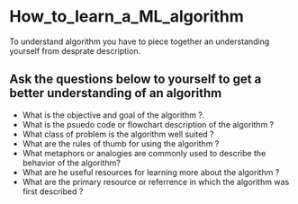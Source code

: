 # How_to_learn_a_ML_algorithm
To understand algorithm you have to piece together an understanding yourself from desprate description.

## Ask the questions below to yourself to get a better understanding of an algorithm
* What is the objective and goal of the algorithm ?.
* What is the psuedo code or flowchart description of the algorithm ?
* What class of problem is the algorithm well suited ?
* What are the rules of thumb for using the algorithm ?
* What metaphors or analogies are commonly used to describe the behavior of the algorithm?
* What are he useful resources for learning more about the algorithm ?
* What are the primary resource or referrence in which the algorithm was first described ?
